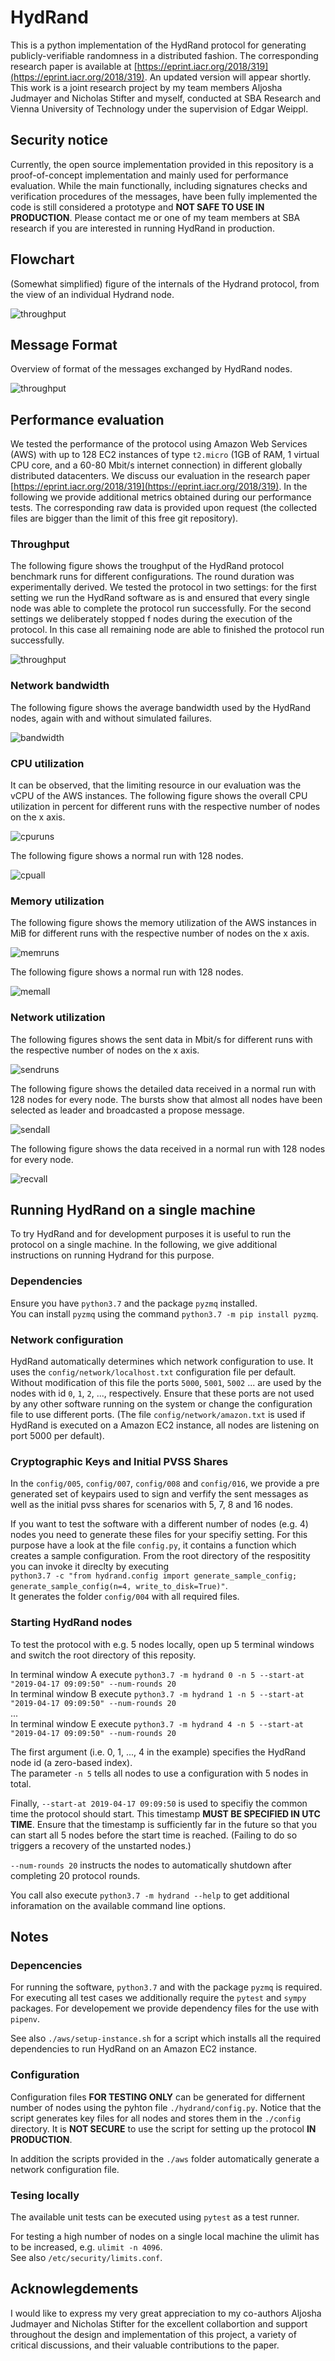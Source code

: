 # HydRand

This is a python implementation of the HydRand protocol for generating publicly-verifiable randomness in a distributed fashion.
The corresponding research paper is available at [https://eprint.iacr.org/2018/319](https://eprint.iacr.org/2018/319). An updated version will appear shortly.
This work is a joint research project by my team members Aljosha Judmayer and Nicholas Stifter and myself, conducted at SBA Research and Vienna University of Technology under the supervision of Edgar Weippl.

## Security notice

Currently, the open source implementation provided in this repository is a proof-of-concept implementation and mainly used for performance evaluation.
While the main functionally,
including signatures checks and verification procedures of the messages,
have been fully implemented the code is still considered a prototype and **NOT SAFE TO USE IN PRODUCTION**. Please contact me or one of my team members at SBA research if you are interested in running HydRand in production.

## Flowchart

(Somewhat simplified) figure of the internals of the Hydrand protocol, from the view of an individual Hydrand node.

![throughput](figures/flowchart.png)

## Message Format

Overview of format of the messages exchanged by HydRand nodes.

![throughput](figures/message_format.png)

## Performance evaluation

We tested the performance of the protocol using Amazon Web Services (AWS) with up to 128 EC2 instances of type `t2.micro` (1GB of RAM, 1 virtual CPU core, and a 60-80 Mbit/s internet connection) in different globally distributed datacenters.
We discuss our evaluation in the research paper [https://eprint.iacr.org/2018/319](https://eprint.iacr.org/2018/319).
In the following we provide additional metrics obtained during our performance tests.
The corresponding raw data is provided upon request (the collected files are bigger than the limit of this free git repository).

### Throughput

The following figure shows the troughput of the HydRand protocol benchmark runs for different configurations. The round duration was experimentally derived.
We tested the protocol in two settings: for the first setting we run the HydRand software as is and ensured that every single node was able to complete the protocol run successfully.
For the second settings we deliberately stopped f nodes during the execution of the protocol. In this case all remaining node are able to finished the protocol run successfully.

![throughput](evaluation/figures/throughput.png)

### Network bandwidth

The following figure shows the average bandwidth used by the HydRand nodes, again with and without simulated failures.

![bandwidth](evaluation/figures/bandwidth.png)

### CPU utilization

It can be observed, that the limiting resource in our evaluation was the vCPU of the AWS instances.
The following figure shows the overall CPU utilization in percent for different runs with the respective number of nodes on the x axis.

![cpuruns](evaluation/figures/cpu_runs.png)

The following figure shows a normal run with 128 nodes.

![cpuall](evaluation/figures/cpu_all.png)

### Memory utilization

The following figure shows the memory utilization of the AWS instances in MiB for different runs with the respective number of nodes on the x axis.

![memruns](evaluation/figures/mem_runs.png)

The following figure shows a normal run with 128 nodes.

![memall](evaluation/figures/mem_all.png)

### Network utilization

The following figures shows the sent data in Mbit/s for different runs with the respective number of nodes on the x axis.

![sendruns](evaluation/figures/send_runs.png)

The following figure shows the detailed data received in a normal run with 128 nodes for every node.
The bursts show that almost all nodes have been selected as leader and broadcasted a propose message.

![sendall](evaluation/figures/send_all.png)

The following figure shows the data received in a normal run with 128 nodes for every node.

![recvall](evaluation/figures/recv_all.png)

## Running HydRand on a single machine

To try HydRand and for development purposes it is useful to run the protocol on a single machine. 
In the following, we give additional instructions on running Hydrand for this purpose.

### Dependencies

Ensure you have `python3.7` and the package `pyzmq` installed.  
You can install `pyzmq` using the command `python3.7 -m pip install pyzmq`.

### Network configuration

HydRand automatically determines which network configuration to use.
It uses the `config/network/localhost.txt` configuration file per default.
Without modification of this file the ports `5000`, `5001`, `5002` ... are used by the nodes with id `0`, `1`, `2`, ..., respectively.
Ensure that these ports are not used by any other software running on the system or change the configuration file to use different ports.
(The file `config/network/amazon.txt` is used if HydRand is executed on a Amazon EC2 instance, all nodes are listening on port 5000 per default).

### Cryptographic Keys and Initial PVSS Shares

In the `config/005`, `config/007`, `config/008` and `config/016`, we provide a pre generated set of keypairs used to sign and verfify the sent messages as well as the initial pvss shares for scenarios with 5, 7, 8 and 16 nodes.

If you want to test the software with a different number of nodes (e.g. 4) nodes you need to generate these files for your specifiy setting.
For this purpose have a look at the file `config.py`, it contains a function which creates a sample configuration.
From the root directory of the respositity you can invoke it direclty by executing  
`python3.7 -c "from hydrand.config import generate_sample_config; generate_sample_config(n=4, write_to_disk=True)"`.  
It generates the folder `config/004` with all required files.

### Starting HydRand nodes

To test the protocol with e.g. 5 nodes locally, open up 5 terminal windows and switch the root directory of this reposity.  

In terminal window A execute `python3.7 -m hydrand 0 -n 5 --start-at "2019-04-17 09:09:50" --num-rounds 20`  
In terminal window B execute `python3.7 -m hydrand 1 -n 5 --start-at "2019-04-17 09:09:50" --num-rounds 20`  
...  
In terminal window E execute `python3.7 -m hydrand 4 -n 5 --start-at "2019-04-17 09:09:50" --num-rounds 20`

The first argument (i.e. 0, 1, ..., 4 in the example) specifies the HydRand node id (a zero-based index).  
The parameter `-n 5` tells all nodes to use a configuration with 5 nodes in total.  

Finally, `--start-at 2019-04-17 09:09:50` is used to specifiy the common time the protocol should start.
This timestamp **MUST BE SPECIFIED IN UTC TIME**.
Ensure that the timestamp is sufficiently far in the future so that you can start all 5 nodes before the start time is reached. (Failing to do so triggers a recovery of the unstarted nodes.)

`--num-rounds 20` instructs the nodes to automatically shutdown after completing 20 protocol rounds.

You call also execute `python3.7 -m hydrand --help` to get additional inforamation on the available command line options.

## Notes

### Depencencies

For running the software, `python3.7` and with the package `pyzmq` is required.
For executing all test cases we additionally require the `pytest` and `sympy` packages.
For developement we provide dependency files for the use with `pipenv`.

See also `./aws/setup-instance.sh` for a script which installs all the required dependencies to run HydRand on an Amazon EC2 instance.

### Configuration

Configuration files **FOR TESTING ONLY** can be generated for differnent number of nodes using the pyhton file `./hydrand/config.py`.
Notice that the script generates key files for all nodes and stores them in the `./config` directory.
It is **NOT SECURE** to use the script for setting up the protocol **IN PRODUCTION**.

In addition the scripts provided in the `./aws` folder automatically generate a network configuration file.

### Tesing locally

The available unit tests can be executed using `pytest` as a test runner.

For testing a high number of nodes on a single local machine the ulimit has to be increased,
e.g. `ulimit -n 4096`.  
See also `/etc/security/limits.conf`.

## Acknowlegdements

I would like to express my very great appreciation to my co-authors Aljosha Judmayer and Nicholas Stifter for the excellent collabortion and support throughout the design and implementation of this project, a variety of critical discussions, and their valuable contributions to the paper.
